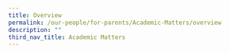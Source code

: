 ```yaml
---
title: Overview
permalink: /our-people/for-parents/Academic-Matters/overview
description: ""
third_nav_title: Academic Matters
---
```

